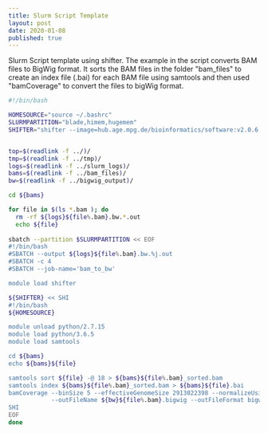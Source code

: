 ```yaml
---
title: Slurm Script Template
layout: post
date: 2020-01-08
published: true
---
```


Slurm Script template using shifter. The example in the script converts BAM files to BigWig format. It sorts the BAM files in the folder "bam_files" to create an index file (.bai) for each BAM file using samtools and then used "bamCoverage" to convert the files to bigWig format.

```bash
#!/bin/bash

HOMESOURCE="source ~/.bashrc"   
SLURMPARTITION="blade,himem,hugemem" 
SHIFTER="shifter --image=hub.age.mpg.de/bioinformatics/software:v2.0.6 /bin/bash" 


top=$(readlink -f ../)/
tmp=$(readlink -f ../tmp)/
logs=$(readlink -f ../slurm_logs)/
bams=$(readlink -f ../bam_files)/
bw=$(readlink -f ../bigwig_output)/

cd ${bams} 

for file in $(ls *.bam ); do 
  rm -rf ${logs}${file%.bam}.bw.*.out
  echo ${file}
  
sbatch --partition $SLURMPARTITION << EOF
#!/bin/bash
#SBATCH --output ${logs}${file%.bam}.bw.%j.out
#SBATCH -c 4
#SBATCH --job-name='bam_to_bw'

module load shifter

${SHIFTER} << SHI
#!/bin/bash
${HOMESOURCE}

module unload python/2.7.15
module load python/3.6.5
module load samtools

cd ${bams}
echo ${bams}${file}

samtools sort ${file} -@ 18 > ${bams}${file%.bam}_sorted.bam
samtools index ${bams}${file%.bam}_sorted.bam > ${bams}${file}.bai
bamCoverage --binSize 5 --effectiveGenomeSize 2913022398 --normalizeUsing RPGC --bam ${file} \
            --outFileName ${bw}${file%.bam}.bigwig --outFileFormat bigwig
SHI
EOF
done

```
